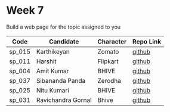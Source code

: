 
# Week 7
Build a web page for the topic assigned to you

| Code | Candidate | Character| Repo Link |
| --------- | --------- | ---- | --- |
| sp_015 | Karthikeyan | Zomato | [github](https://github.com/karthikeyanranasthala/masai-week-7) |
| sp_011 | Harshit | Flipkart | [github](https://github.com/harshit860/masai-week-7) |
| sp_004 | Amit Kumar | BHIVE | [github](https://github.com/amit036/masai-week-7) |
| sp_037 | Sibananda Panda | Zerodha | [github](https://github.com/sibananda15/masai-week-7) |
| sp_025 | Nitu Kumari | BHIVE | [github](https://github.com/nitu023/masai-week-7) |
| sp_031 | Ravichandra Gornal | Bhive | [github](https://github.com/ravigornal/masai-week-7) |


